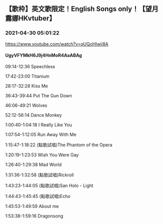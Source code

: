## 【歌枠】英文歌限定！English Songs only！【望月露娜HKvtuber】
### 2021-04-30 05:01:22
https://www.youtube.com/watch?v=qUQoHlwji8A
#### UgyVFYMkH6J9j4HnMoR4AaABAg
09:14-12:36 Speechless

17:42-23:00 Titanium

28:17-32:28 Kiss Me

36:43-39:44 Put The Gun Down

46:06-49:21 Wolves

52:12-56:14 Dance Monkey

1:00:40-1:04:18 I Really Like You

1:07:54-1:12:05 Run Away With Me

1:15:47-1:18:22 (點歌試唱)The Phantom of the Opera

1:20:19-1:23:53 Wish You Were Gay

1:26:40-1:29:38 Mad World

1:31:36-1:32:58 (點歌試唱)Rickroll

1:43:23-1:44:05 (點歌試唱)San Holo - Light

1:44:43-1:45:45 (點歌試唱)Echo

1:45:53-1:49:59 About me

1:53:38-1:59:16 Dragonsong

